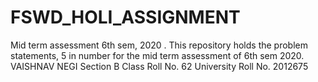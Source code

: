 # FSWD_HOLI_ASSIGNMENT
Mid term assessment 6th sem, 2020 .
This repository holds the problem statements, 5 in number for the mid term assessment of 6th sem 2020.
VAISHNAV NEGI
Section B
Class Roll No. 62
University Roll No. 2012675
